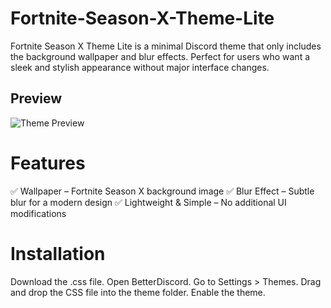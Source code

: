 # Fortnite-Season-X-Theme-Lite
Fortnite Season X Theme Lite is a minimal Discord theme that only includes the background wallpaper and blur effects.
Perfect for users who want a sleek and stylish appearance without major interface changes.

## Preview
![Theme Preview]([[https://raw.githubusercontent.com/YourUsername/YourRepo/main/preview.png](https://github.com/Kira290X/Fortnite-Season-X-Theme-Lite/blob/main/2746608.jpg)](https://wallpaperaccess.com/full/2746608.jpg))


# Features
✅ Wallpaper – Fortnite Season X background image
✅ Blur Effect – Subtle blur for a modern design
✅ Lightweight & Simple – No additional UI modifications

# Installation
Download the .css file.
Open BetterDiscord.
Go to Settings > Themes.
Drag and drop the CSS file into the theme folder.
Enable the theme.
